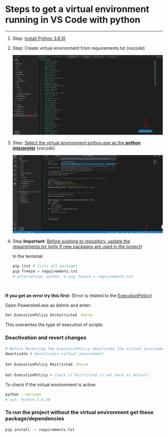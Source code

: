 # Steps to get a virtual environment running in VS Code with python

---

1. Step: [Install Python 3.8.10](https://www.python.org/downloads/release/python-3810/)

2. Step: Create virtual environment from requirements.txt (vscode)

    ![alternative text](images/Screenshot-venv-from-requirements.png)

3. Step: [Select the virtual environment python.exe as the **python interpreter**](https://code.visualstudio.com/docs/python/environments) (vscode)

    ![alternative text](images/Screenshot-virtualenv.png)

4. Step **Important**: [Before pushing to repository, update the requirements.txt (only if new packages are used in the project)](https://pip.pypa.io/en/stable/cli/pip_freeze/)

    In the terminal:

    ```sh
    pip list # lists all packages
    pip freeze > requirements.txt 
    # alternative: python -m pip freeze > requirements.txt
    ```

<br/>

**If you get an error try this first**: (Error is related to the [ExecutionPolicy](https://stackoverflow.com/questions/18713086/virtualenv-wont-activate-on-windows))

Open Powershell.exe as Admin and enter:

```sh
Set-ExecutionPolicy Unrestricted -Force
```

This overwrites the type of execution of scripts

### Deactivation and revert changes

```sh
# Before Reverting the ExecutionPolicy deactivate the virtual environment in the terminal
deactivate # deactivates virtual environment

Set-ExecutionPolicy Restricted -Force

Get-ExecutionPolicy # Check if Restricted is set back as default
```

To check if the virtual environment is active:

```sh
python --version
# out: Python 3.8.10
```

### To run the project without the virtual environment get these package/dependencies

```sh
pip install -r requirements.txt
```
